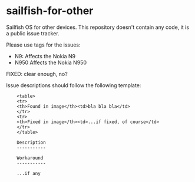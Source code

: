 sailfish-for-other
==================

Sailfish OS for other devices. This repository doesn't contain any code, it is a public issue tracker.

Please use tags for the issues:
* N9: Affects the Nokia N9
* N950 Affects the Nokia N950

FIXED: clear enough, no?


Issue descriptions should follow the following template:

        <table>
        <tr>
        <th>Found in image</th><td>bla bla bla</td>
        </tr>
        <tr>
        <th>Fixed in image</th><td>...if fixed, of course</td>
        </tr>
        </table>
          
        Description
        -----------
        
        Workaround
        -----------
        
        ...if any
